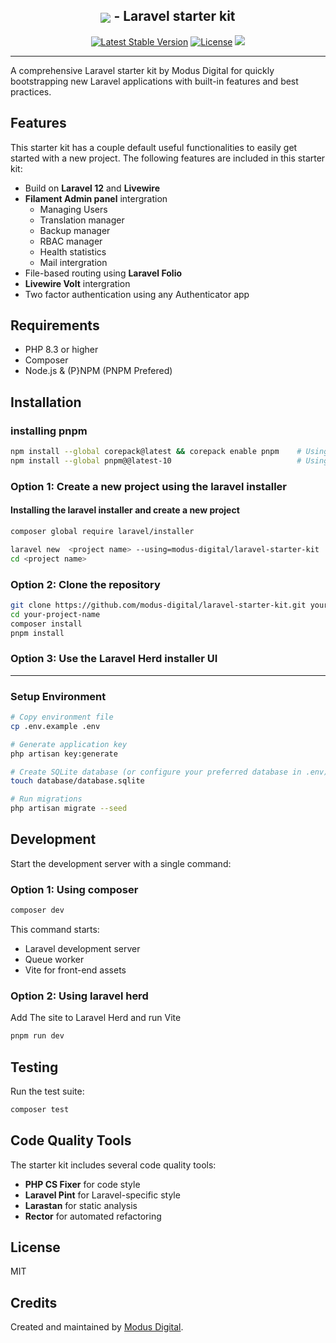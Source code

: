 <h2 align="center" style="font-weight: bold"><a href="https://modus-digital.com" target="_blank" style="vertical-align: middle;"><img src="https://www.modus-digital.com/images/uploads/logos/modus-logo-totaal-wit.png"></a> - Laravel starter kit</h2>

<p align="center">
<a href="https://github.com/modus-digital/laravel-starter-kit"><img src="https://img.shields.io/github/v/release/modus-digital/laravel-starter-kit" alt="Latest Stable Version"></a>
<a href="https://github.com/modus-digital/laravel-starter-kit"><img src="https://img.shields.io/badge/license-MIT-green" alt="License"></a>
<a href="https://herd.laravel.com/new?starter-kit=modus-digital/laravel-starter-kit" target="_blank" rel="noopener noreferrer"><img src="https://img.shields.io/badge/Install%20with%20Herd-f55247?logo=laravel&logoColor=white"></a>
</p>

---

A comprehensive Laravel starter kit by Modus Digital for quickly bootstrapping new Laravel applications with built-in features and best practices.

## Features
This starter kit has a couple default useful functionalities to easily get started with a new project. The following features are included in this starter kit:

- Build on **Laravel 12** and **Livewire**
- **Filament Admin panel** intergration
    - Managing Users
    - Translation manager
    - Backup manager
    - RBAC manager
    - Health statistics
    - Mail intergration
- File-based routing using **Laravel Folio**
- **Livewire Volt** intergration
- Two factor authentication using any Authenticator app


## Requirements

- PHP 8.3 or higher
- Composer
- Node.js & (P}NPM (PNPM Prefered)

## Installation

### installing pnpm
```bash
npm install --global corepack@latest && corepack enable pnpm    # Using corepack
npm install --global pnpm@@latest-10                            # Using npm directly
```

### Option 1: Create a new project using the laravel installer

#### Installing the laravel installer and create a new project
```bash
composer global require laravel/installer

laravel new  <project name> --using=modus-digital/laravel-starter-kit
cd <project name>
```

### Option 2: Clone the repository

```bash
git clone https://github.com/modus-digital/laravel-starter-kit.git your-project-name
cd your-project-name
composer install
pnpm install
```

### Option 3: Use the Laravel Herd installer UI

---

### Setup Environment

```bash
# Copy environment file
cp .env.example .env

# Generate application key
php artisan key:generate

# Create SQLite database (or configure your preferred database in .env)
touch database/database.sqlite

# Run migrations
php artisan migrate --seed
```

## Development

Start the development server with a single command:


### Option 1: Using composer
```bash
composer dev
```

This command starts:
- Laravel development server
- Queue worker
- Vite for front-end assets

### Option 2: Using laravel herd
Add The site to Laravel Herd and run Vite
```bash
pnpm run dev
```

## Testing

Run the test suite:

```bash
composer test
```

## Code Quality Tools

The starter kit includes several code quality tools:

- **PHP CS Fixer** for code style
- **Laravel Pint** for Laravel-specific style
- **Larastan** for static analysis
- **Rector** for automated refactoring

## License

MIT

## Credits

Created and maintained by [Modus Digital](https://modus-digital.com).

